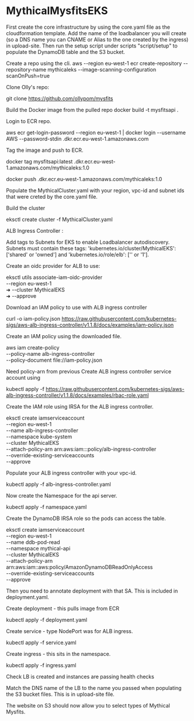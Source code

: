 # MythicalMysfitsEKS

First create the core infrastructure by using the core.yaml file as the cloudformation template.
Add the name of the loadbalancer you will create (so a DNS name you can CNAME or Alias to the one created by the ingress) in upload-site.
Then run the setup script under scripts "script/setup" to populate the DynamoDB table and the S3 bucket.

Create a repo using the cli.
aws --region eu-west-1 ecr create-repository --repository-name mythicaleks --image-scanning-configuration scanOnPush=true


Clone Olly's repo:

git clone https://github.com/ollypom/mysfits 

Build the Docker image from the pulled repo
docker build -t mysfitsapi .

Login to ECR repo.

aws ecr get-login-password --region eu-west-1 | docker login --username AWS --password-stdin <accountnumber>.dkr.ecr.eu-west-1.amazonaws.com

Tag the image and push to ECR.

docker tag mysfitsapi:latest <accountnumber>.dkr.ecr.eu-west-1.amazonaws.com/mythicaleks:1.0

docker push <accountnumber>.dkr.ecr.eu-west-1.amazonaws.com/mythicaleks:1.0

Populate the MythicalCluster.yaml with your region, vpc-id and subnet ids that were creted by the core.yaml file.

Build the cluster

eksctl create cluster -f MythicalCluster.yaml

ALB Ingress Controller :



Add tags to Subnets for EKS to enable Loadbalancer autodiscovery.
Subnets must contain these tags: 'kubernetes.io/cluster/MythicalEKS': ['shared' or 'owned'] and 'kubernetes.io/role/elb': ['' or '1'].

Create an oidc provider for ALB to use:

eksctl utils associate-iam-oidc-provider \
--region eu-west-1 \
➜ --cluster MythicalEKS \
➜ --approve

Download an IAM policy to use with ALB ingress controller

curl -o iam-policy.json https://raw.githubusercontent.com/kubernetes-sigs/aws-alb-ingress-controller/v1.1.8/docs/examples/iam-policy.json

Create an IAM policy using the downloaded file.

aws iam create-policy \
--policy-name alb-ingress-controller \
--policy-document file://iam-policy.json

Need policy-arn from previous
Create ALB ingress controller service account using

kubectl apply -f https://raw.githubusercontent.com/kubernetes-sigs/aws-alb-ingress-controller/v1.1.8/docs/examples/rbac-role.yaml


Create the IAM role using IRSA for the ALB ingress controller.

eksctl create iamserviceaccount \
--region eu-west-1 \
--name alb-ingress-controller \
--namespace kube-system \
--cluster MythicalEKS \
--attach-policy-arn arn:aws:iam::<accountnumber>:policy/alb-ingress-controller \
--override-existing-serviceaccounts \
--approve

Populate your ALB ingress controller with your vpc-id.

kubectl apply -f alb-ingress-controller.yaml

Now create the Namespace for the api server.

kubectl apply -f namespace.yaml

Create the DynamoDB IRSA role so the pods can access the table.


eksctl create iamserviceaccount \
--region eu-west-1 \
--name ddb-pod-read \
--namespace mythical-api \
--cluster MythicalEKS \
--attach-policy-arn arn:aws:iam::aws:policy/AmazonDynamoDBReadOnlyAccess \
--override-existing-serviceaccounts \
--approve

Then you need to annotate deployment with that SA. This is included in deployment.yaml.

Create deployment - this pulls image from ECR

kubectl apply -f deployment.yaml

Create service - type NodePort was for ALB ingress.

kubectl apply -f service.yaml

Create ingress - this sits in the namespace.

kubectl apply -f ingress.yaml

Check LB is created and instances are passing health checks

Match the DNS name of the LB to the name you passed when populating the S3 bucket files.
This is in upload-site file.

The website on S3 should now allow you to select types of Mythical Mysfits.
